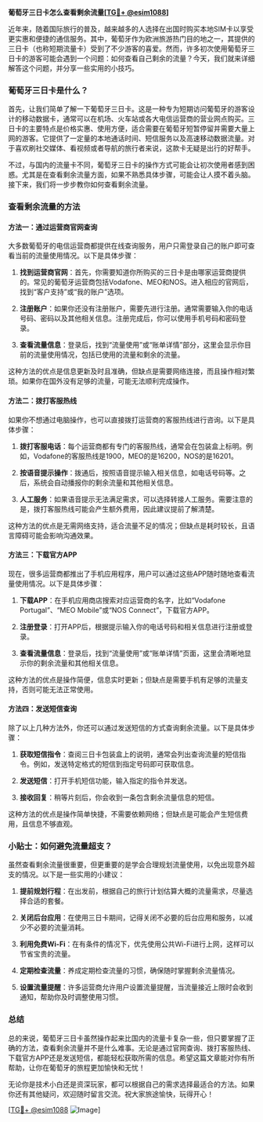 **葡萄牙三日卡怎么查看剩余流量[[TG💪+ @esim1088](https://t.me/s/esim1088)]**

近年来，随着国际旅行的普及，越来越多的人选择在出国时购买本地SIM卡以享受更实惠和便捷的通信服务。其中，葡萄牙作为欧洲旅游热门目的地之一，其提供的三日卡（也称短期流量卡）受到了不少游客的喜爱。然而，许多初次使用葡萄牙三日卡的游客可能会遇到一个问题：如何查看自己剩余的流量？今天，我们就来详细解答这个问题，并分享一些实用的小技巧。

### 葡萄牙三日卡是什么？

首先，让我们简单了解一下葡萄牙三日卡。这是一种专为短期访问葡萄牙的游客设计的移动数据卡，通常可以在机场、火车站或各大电信运营商的营业网点购买。三日卡的主要特点是价格实惠、使用方便，适合需要在葡萄牙短暂停留并需要大量上网的游客。它提供了一定量的本地通话时间、短信服务以及高速移动数据流量。对于喜欢刷社交媒体、看视频或者导航的旅行者来说，这款卡无疑是出行的好帮手。

不过，与国内的流量卡不同，葡萄牙三日卡的操作方式可能会让初次使用者感到困惑。尤其是在查看剩余流量方面，如果不熟悉具体步骤，可能会让人摸不着头脑。接下来，我们将一步步教你如何查看剩余流量。

### 查看剩余流量的方法

#### 方法一：通过运营商官网查询

大多数葡萄牙的电信运营商都提供在线查询服务，用户只需登录自己的账户即可查看当前的流量使用情况。以下是具体步骤：

1. **找到运营商官网**：首先，你需要知道你所购买的三日卡是由哪家运营商提供的。常见的葡萄牙运营商包括Vodafone、MEO和NOS。进入相应的官网后，找到“客户支持”或“我的账户”选项。
   
2. **注册账户**：如果你还没有注册账户，需要先进行注册。通常需要输入你的电话号码、密码以及其他相关信息。注册完成后，你可以使用手机号码和密码登录。

3. **查看流量信息**：登录后，找到“流量使用”或“账单详情”部分，这里会显示你目前的流量使用情况，包括已使用的流量和剩余的流量。

这种方法的优点是信息更新及时且准确，但缺点是需要网络连接，而且操作相对繁琐。如果你在国外没有足够的流量，可能无法顺利完成操作。

#### 方法二：拨打客服热线

如果你不想通过电脑操作，也可以直接拨打运营商的客服热线进行咨询。以下是具体步骤：

1. **拨打客服电话**：每个运营商都有专门的客服热线，通常会在包装盒上标明。例如，Vodafone的客服热线是1900，MEO的是16200，NOS的是16201。

2. **按语音提示操作**：拨通后，按照语音提示输入相关信息，如电话号码等。之后，系统会自动播报你的剩余流量和其他相关信息。

3. **人工服务**：如果语音提示无法满足需求，可以选择转接人工服务。需要注意的是，拨打客服热线可能会产生额外费用，因此建议提前了解清楚。

这种方法的优点是无需网络支持，适合流量不足的情况；但缺点是耗时较长，且语言障碍可能会影响沟通效果。

#### 方法三：下载官方APP

现在，很多运营商都推出了手机应用程序，用户可以通过这些APP随时随地查看流量使用情况。以下是具体步骤：

1. **下载APP**：在手机应用商店搜索对应运营商的名字，比如“Vodafone Portugal”、“MEO Mobile”或“NOS Connect”，下载官方APP。

2. **注册登录**：打开APP后，根据提示输入你的电话号码和相关信息进行注册或登录。

3. **查看流量信息**：登录后，找到“流量使用”或“账单详情”页面，这里会清晰地显示你的剩余流量和其他相关信息。

这种方法的优点是操作简便，信息实时更新；但缺点是需要手机有足够的流量支持，否则可能无法正常使用。

#### 方法四：发送短信查询

除了以上几种方法外，你还可以通过发送短信的方式查询剩余流量。以下是具体步骤：

1. **获取短信指令**：查阅三日卡包装盒上的说明，通常会列出查询流量的短信指令。例如，发送特定格式的短信到指定号码即可获取信息。

2. **发送短信**：打开手机短信功能，输入指定的指令并发送。

3. **接收回复**：稍等片刻后，你会收到一条包含剩余流量信息的短信。

这种方法的优点是操作简单快捷，不需要依赖网络；但缺点是可能会产生短信费用，且信息不够直观。

### 小贴士：如何避免流量超支？

虽然查看剩余流量很重要，但更重要的是学会合理规划流量使用，以免出现意外超支的情况。以下是一些实用的小建议：

1. **提前规划行程**：在出发前，根据自己的旅行计划估算大概的流量需求，尽量选择合适的套餐。

2. **关闭后台应用**：在使用三日卡期间，记得关闭不必要的后台应用和服务，以减少不必要的流量消耗。

3. **利用免费Wi-Fi**：在有条件的情况下，优先使用公共Wi-Fi进行上网，这样可以节省宝贵的流量。

4. **定期检查流量**：养成定期检查流量的习惯，确保随时掌握剩余流量情况。

5. **设置流量提醒**：许多运营商允许用户设置流量提醒，当流量接近上限时会收到通知，帮助你及时调整使用习惯。

### 总结

总的来说，葡萄牙三日卡虽然操作起来比国内的流量卡复杂一些，但只要掌握了正确的方法，查看剩余流量并不是什么难事。无论是通过官网查询、拨打客服热线、下载官方APP还是发送短信，都能轻松获取所需的信息。希望这篇文章能对你有所帮助，让你在葡萄牙的旅程更加愉快和无忧！

无论你是技术小白还是资深玩家，都可以根据自己的需求选择最适合的方法。如果你还有其他疑问，欢迎随时留言交流。祝大家旅途愉快，玩得开心！

[[TG💪+ @esim1088](https://t.me/s/esim1088) ![Image](https://i.postimg.cc/4NQfJmqS/Snipaste-2025-05-13-00-14-12.png)]